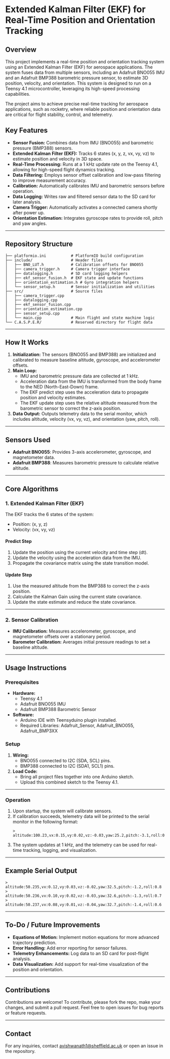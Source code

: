 #  Extended Kalman Filter (EKF) for Real-Time Position and Orientation Tracking

## Overview
This project implements a real-time position and orientation tracking system using an Extended Kalman Filter (EKF) for aerospace applications. The system fuses data from multiple sensors, including an Adafruit BNO055 IMU and an Adafruit BMP388 barometric pressure sensor, to estimate 3D position, velocity, and orientation. This system is designed to run on a Teensy 4.1 microcontroller, leveraging its high-speed processing capabilities.

The project aims to achieve precise real-time tracking for aerospace applications, such as rocketry, where reliable position and orientation data are critical for flight stability, control, and telemetry.

## Key Features
- **Sensor Fusion:** Combines data from IMU (BNO055) and barometric pressure (BMP388) sensors.
- **Extended Kalman Filter (EKF):** Tracks 6 states (x, y, z, vx, vy, vz) to estimate position and velocity in 3D space.
- **Real-Time Processing:** Runs at a 1 kHz update rate on the Teensy 4.1, allowing for high-speed flight dynamics tracking.
- **Data Filtering:** Employs sensor offset calibration and low-pass filtering to improve measurement accuracy.
- **Calibration:** Automatically calibrates IMU and barometric sensors before operation.
- **Data Logging:** Writes raw and filtered sensor data to the SD card for later analysis.
- **Camera Trigger:** Automatically activates a connected camera shortly after power up.
- **Orientation Estimation:** Integrates gyroscope rates to provide roll, pitch and yaw angles.

---

## Repository Structure
```
├── platformio.ini           # PlatformIO build configuration
├── include/                 # Header files
│   ├── BNO_LUT.h            # Calibration offsets for BNO055
│   ├── camera_trigger.h     # Camera trigger interface
│   ├── datalogging.h        # SD card logging helpers
│   ├── ekf_sensor_fusion.h  # EKF state and update functions
│   ├── orientation_estimation.h # Gyro integration helpers
│   └── sensor_setup.h       # Sensor initialization and utilities
├── src/                     # Source files
│   ├── camera_trigger.cpp
│   ├── datalogging.cpp
│   ├── ekf_sensor_fusion.cpp
│   ├── orientation_estimation.cpp
│   ├── sensor_setup.cpp
│   └── main.cpp             # Main flight and state machine logic
└── C.A.S.P.E.R/             # Reserved directory for flight data
```

---

## How It Works
1. **Initialization:** The sensors (BNO055 and BMP388) are initialized and calibrated to measure baseline altitude, gyroscope, and accelerometer offsets.
2. **Main Loop:**
    - IMU and barometric pressure data are collected at 1 kHz.
    - Acceleration data from the IMU is transformed from the body frame to the NED (North-East-Down) frame.
    - The EKF predict step uses the acceleration data to propagate position and velocity estimates.
    - The EKF update step uses the relative altitude measured from the barometric sensor to correct the z-axis position.
3. **Data Output:** Outputs telemetry data to the serial monitor, which includes altitude, velocity (vx, vy, vz), and orientation (yaw, pitch, roll).

---

## Sensors Used
- **Adafruit BNO055**: Provides 3-axis accelerometer, gyroscope, and magnetometer data.
- **Adafruit BMP388**: Measures barometric pressure to calculate relative altitude.

---

## Core Algorithms
### 1. **Extended Kalman Filter (EKF)**
The EKF tracks the 6 states of the system:
- Position: (x, y, z)
- Velocity: (vx, vy, vz)

#### **Predict Step**
1. Update the position using the current velocity and time step (dt).
2. Update the velocity using the acceleration data from the IMU.
3. Propagate the covariance matrix using the state transition model.

#### **Update Step**
1. Use the measured altitude from the BMP388 to correct the z-axis position.
2. Calculate the Kalman Gain using the current state covariance.
3. Update the state estimate and reduce the state covariance.

---

### 2. **Sensor Calibration**
- **IMU Calibration:** Measures accelerometer, gyroscope, and magnetometer offsets over a stationary period.
- **Barometer Calibration:** Averages initial pressure readings to set a baseline altitude.

---

## Usage Instructions
### Prerequisites
- **Hardware:**
  - Teensy 4.1
  - Adafruit BNO055 IMU
  - Adafruit BMP388 Barometric Sensor
- **Software:**
  - Arduino IDE with Teensyduino plugin installed.
  - Required Libraries: Adafruit_Sensor, Adafruit_BNO055, Adafruit_BMP3XX

### Setup
1. **Wiring:**
   - BNO055 connected to I2C (SDA, SCL) pins.
   - BMP388 connected to I2C (SDA1, SCL1) pins.
2. **Load Code:**
   - Bring all project files together into one Arduino sketch.
   - Upload this combined sketch to the Teensy 4.1.
---

### Operation
1. Upon startup, the system will calibrate sensors.
2. If calibration succeeds, telemetry data will be printed to the serial monitor in the following format:
   ```
   > altitude:100.23,vx:0.15,vy:0.02,vz:-0.03,yaw:25.2,pitch:-3.1,roll:0.5
   ```
3. The system updates at 1 kHz, and the telemetry can be used for real-time tracking, logging, and visualization.

---

## Example Serial Output
```
> altitude:50.235,vx:0.12,vy:0.03,vz:-0.02,yaw:32.5,pitch:-1.2,roll:0.8
> altitude:50.236,vx:0.10,vy:0.02,vz:-0.03,yaw:32.6,pitch:-1.3,roll:0.7
> altitude:50.237,vx:0.08,vy:0.01,vz:-0.04,yaw:32.7,pitch:-1.4,roll:0.6
```

---

## To-Do / Future Improvements
- **Equations of Motion:** Implement motion equations for more advanced trajectory prediction.
- **Error Handling:** Add error reporting for sensor failures.
- **Telemetry Enhancements:** Log data to an SD card for post-flight analysis.
- **Data Visualization:** Add support for real-time visualization of the position and orientation.

---
## Contributions
Contributions are welcome! To contribute, please fork the repo, make your changes, and submit a pull request. Feel free to open issues for bug reports or feature requests.

---

## Contact
For any inquiries, contact avishwanath1@sheffield.ac.uk or open an issue in the repository.

